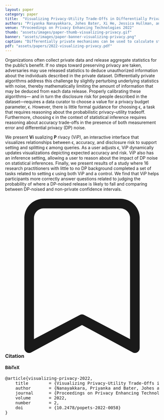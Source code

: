 ```yaml
---
layout: paper
category: paper
title:  "Visualizing Privacy-Utility Trade-Offs in Differentially Private Data Releases"
authors: "Priyanka Nanayakkara, Johes Bater, Xi He, Jessica Hullman, and Jennie Rogers"
venue: "Proceedings on Privacy Enhancing Technologies 2022"
thumb: "assets/images/paper-thumb-visualizing-privacy.gif"
banner: "assets/images/paper-banner-visualizing-privacy.png"
caption: "Differentially private mechanisms can be used to calculate statistics in a way that preserves the privacy of those whose information is represented in the dataset. Using these mechanisms, however, requires setting privacy budgets, a task for which there is little to no formal guidance. We introduce an interactive visualization interface, Visualizing Privacy (ViP), which is designed to assist a practitioner in considering multiple probabilistic trade-offs to set context-appropriate privacy budgets both for privacy-preserving point estimates and privacy-preserving confidence intervals."
pdf: "assets/papers/2022-visualizing-privacy.pdf"
---
```


<!-- abstract -->
Organizations often collect private data and release aggregate statistics for the public’s benefit. If no steps toward preserving privacy are taken, adversaries may use released statistics to deduce unauthorized information about the individuals described in the private dataset. Differentially private algorithms address this challenge by slightly perturbing underlying statistics with noise, thereby mathematically limiting the amount of information that may be deduced from each data release. Properly calibrating these algorithms— and in turn the disclosure risk for people described in the dataset—requires a data curator to choose a value for a privacy budget parameter, ϵ. However, there is little formal guidance for choosing ϵ, a task that requires reasoning about the probabilistic privacy–utility tradeoff. Furthermore, choosing ϵ in the context of statistical inference requires reasoning about accuracy trade-offs in the presence of both measurement error and differential privacy (DP) noise.

We present **Vi** sualizing **P** rivacy (ViP), an interactive interface that visualizes relationships between ϵ, accuracy, and disclosure risk to support setting and splitting ϵ among queries. As a user adjusts ϵ, ViP dynamically updates visualizations depicting expected accuracy and risk. ViP also has an inference setting, allowing a user to reason about the impact of DP noise on statistical inferences. Finally, we present results of a study where 16 research practitioners with little to no DP background completed a set of tasks related to setting ϵ using both ViP and a control. We find that ViP helps participants more correctly answer questions related to judging the probability of where a DP-noised release is likely to fall and comparing between DP-noised and non-private confidence intervals.


<h3><svg xmlns="http://www.w3.org/2000/svg" fill="currentColor" class="bi bi-bookmark" viewBox="0 0 16 16">
  <path d="M2 2a2 2 0 0 1 2-2h8a2 2 0 0 1 2 2v13.5a.5.5 0 0 1-.777.416L8 13.101l-5.223 2.815A.5.5 0 0 1 2 15.5V2zm2-1a1 1 0 0 0-1 1v12.566l4.723-2.482a.5.5 0 0 1 .554 0L13 14.566V2a1 1 0 0 0-1-1H4z"/>
</svg> Citation</h3>
<div class="bibtex">
<!-- bibtex -->
<h4>BibTeX</h4>
<pre>
@article{visualizing-privacy-2022,
	title        = {Visualizing Privacy-Utility Trade-Offs in Differentially Private Data Releases},
	author       = {Nanayakkara, Priyanka and Bater, Johes and He, Xi and Hullman, Jessica and Rogers, Jennie},
	journal      = {Proceedings on Privacy Enhancing Technologies},
	volume       = 2022,
	number       = 2,
	doi          = {10.2478/popets-2022-0058}
}
</pre>
</div>